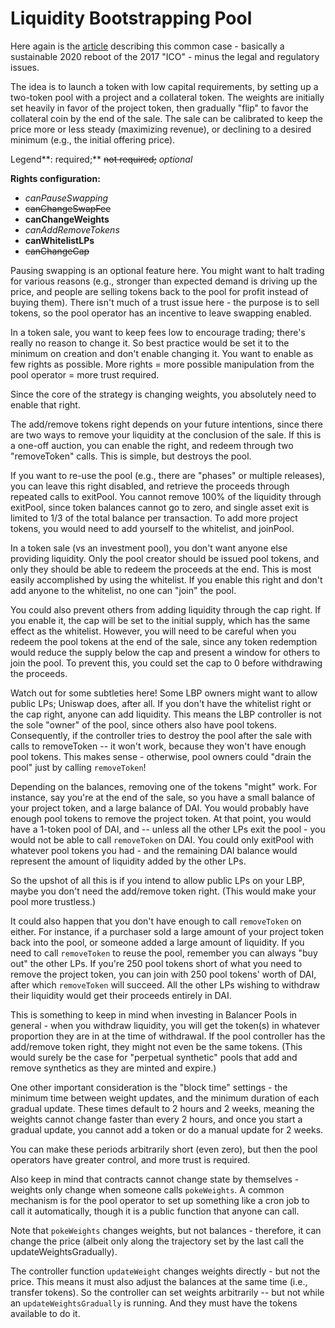 # Liquidity Bootstrapping Pool

Here again is the [article](https://balancer.finance/2020/03/04/building-liquidity-into-token-distribution/) describing this common case - basically a sustainable 2020 reboot of the 2017 "ICO" - minus the legal and regulatory issues.

The idea is to launch a token with low capital requirements, by setting up a two-token pool with a project and a collateral token. The weights are initially set heavily in favor of the project token, then gradually "flip" to favor the collateral coin by the end of the sale. The sale can be calibrated to keep the price more or less steady \(maximizing revenue\), or declining to a desired minimum \(e.g., the initial offering price\).

Legend**: required;** ~~not required;~~ _optional_

**Rights configuration:**

* _canPauseSwapping_
* ~~canChangeSwapFee~~
* **canChangeWeights**
* _canAddRemoveTokens_
* **canWhitelistLPs**
* ~~canChangeCap~~

Pausing swapping is an optional feature here. You might want to halt trading for various reasons \(e.g., stronger than expected demand is driving up the price, and people are selling tokens back to the pool for profit instead of buying them\). There isn't much of a trust issue here - the purpose is to sell tokens, so the pool operator has an incentive to leave swapping enabled.

In a token sale, you want to keep fees low to encourage trading; there's really no reason to change it. So best practice would be set it to the minimum on creation and don't enable changing it. You want to enable as few rights as possible. More rights = more possible manipulation from the pool operator = more trust required.

Since the core of the strategy is changing weights, you absolutely need to enable that right.

The add/remove tokens right depends on your future intentions, since there are two ways to remove your liquidity at the conclusion of the sale. If this is a one-off auction, you can enable the right, and redeem through two "removeToken" calls. This is simple, but destroys the pool.

If you want to re-use the pool \(e.g., there are "phases" or multiple releases\), you can leave this right disabled, and retrieve the proceeds through repeated calls to exitPool. You cannot remove 100% of the liquidity through exitPool, since token balances cannot go to zero, and single asset exit is limited to 1/3 of the total balance per transaction. To add more project tokens, you would need to add yourself to the whitelist, and joinPool.

In a token sale \(vs an investment pool\), you don't want anyone else providing liquidity. Only the pool creator should be issued pool tokens, and only they should be able to redeem the proceeds at the end. This is most easily accomplished by using the whitelist. If you enable this right and don't add anyone to the whitelist, no one can "join" the pool.

You could also prevent others from adding liquidity through the cap right. If you enable it, the cap will be set to the initial supply, which has the same effect as the whitelist. However, you will need to be careful when you redeem the pool tokens at the end of the sale, since any token redemption would reduce the supply below the cap and present a window for others to join the pool. To prevent this, you could set the cap to 0 before withdrawing the proceeds.

Watch out for some subtleties here! Some LBP owners might want to allow public LPs; Uniswap does, after all. If you don't have the whitelist right or the cap right, anyone can add liquidity. This means the LBP controller is not the sole "owner" of the pool, since others also have pool tokens. Consequently, if the controller tries to destroy the pool after the sale with calls to removeToken -- it won't work, because they won't have enough pool tokens. This makes sense - otherwise, pool owners could "drain the pool" just by calling `removeToken`!

Depending on the balances, removing one of the tokens "might" work. For instance, say you're at the end of the sale, so you have a small balance of your project token, and a large balance of DAI. You would probably have enough pool tokens to remove the project token. At that point, you would have a 1-token pool of DAI, and -- unless all the other LPs exit the pool - you would not be able to call `removeToken` on DAI. You could only exitPool with whatever pool tokens you had - and the remaining DAI balance would represent the amount of liquidity added by the other LPs.

So the upshot of all this is if you intend to allow public LPs on your LBP, maybe you don't need the add/remove token right. \(This would make your pool more trustless.\)

It could also happen that you don't have enough to call `removeToken` on either. For instance, if a purchaser sold a large amount of your project token back into the pool, or someone added a large amount of liquidity. If you need to call `removeToken` to reuse the pool, remember you can always "buy out" the other LPs. If you're 250 pool tokens short of what you need to remove the project token, you can join with 250 pool tokens' worth of DAI, after which `removeToken` will succeed. All the other LPs wishing to withdraw their liquidity would get their proceeds entirely in DAI.

This is something to keep in mind when investing in Balancer Pools in general - when you withdraw liquidity, you will get the token\(s\) in whatever proportion they are in at the time of withdrawal. If the pool controller has the add/remove token right, they might not even be the same tokens. \(This would surely be the case for "perpetual synthetic" pools that add and remove synthetics as they are minted and expire.\)

One other important consideration is the "block time" settings - the minimum time between weight updates, and the minimum duration of each gradual update. These times default to 2 hours and 2 weeks, meaning the weights cannot change faster than every 2 hours, and once you start a gradual update, you cannot add a token or do a manual update for 2 weeks.

You can make these periods arbitrarily short \(even zero\), but then the pool operators have greater control, and more trust is required.

Also keep in mind that contracts cannot change state by themselves - weights only change when someone calls `pokeWeights`. A common mechanism is for the pool operator to set up something like a cron job to call it automatically, though it is a public function that anyone can call.

Note that `pokeWeights` changes weights, but not balances - therefore, it can change the price \(albeit only along the trajectory set by the last call the updateWeightsGradually\).

The controller function `updateWeight` changes weights directly - but not the price. This means it must also adjust the balances at the same time \(i.e., transfer tokens\). So the controller can set weights arbitrarily -- but not while an `updateWeightsGradually` is running. And they must have the tokens available to do it.





